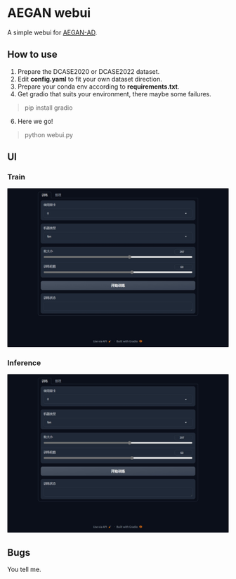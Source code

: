 # AEGAN webui
A simple webui for [AEGAN-AD](https://github.com/jianganbai/AEGAN-AD).
## How to use
1. Prepare the DCASE2020 or DCASE2022 dataset.
2. Edit **config.yaml** to fit your own dataset direction.
3. Prepare your conda env according to **requirements.txt**.
4. Get gradio that suits your environment, there maybe some failures.
 >pip install gradio
6. Here we go!
 >python webui.py
## UI
### Train
![Train](/imgs/train.png)
### Inference
![Inference](/imgs/train.png)
## Bugs
You tell me.

